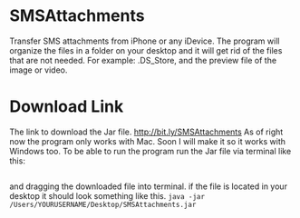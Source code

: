SMSAttachments
===============

Transfer SMS attachments from iPhone or any iDevice. The program will organize the files in a folder on your desktop and it will get rid of the files that are not needed. For example: .DS_Store, and the preview file of the image or video.

Download Link
=============

The link to download the Jar file. http://bit.ly/SMSAttachments As of right now the program only works with Mac. Soon I will make it so it works with Windows too. To be able to run the program run the Jar file via terminal like this:
``` python java -jar 
```
and dragging the downloaded file into terminal. if the file is located in your desktop it should look something like this.
`java -jar /Users/YOURUSERNAME/Desktop/SMSAttachments.jar`